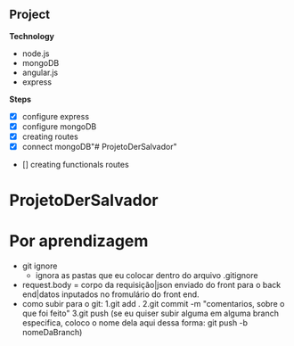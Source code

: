 ## Project

**Technology**

- node.js
- mongoDB
- angular.js
- express

**Steps**

- [x] configure express
- [x] configure mongoDB
- [x] creating routes
- [x] connect mongoDB"# ProjetoDerSalvador" 
- [] creating functionals routes
# ProjetoDerSalvador

# Por aprendizagem 
 
- git ignore
    - ignora as pastas que eu colocar dentro do arquivo .gitignore
- request.body = corpo da requisição|json enviado do front para o back end|datos inputados no fromulário do front end.
- como subir para o git: 1.git add .
                         2.git commit -m "comentarios, sobre o que foi feito"
                         3.git push (se eu quiser subir alguma em alguma branch especifica, coloco o nome dela aqui dessa forma: git push -b nomeDaBranch)